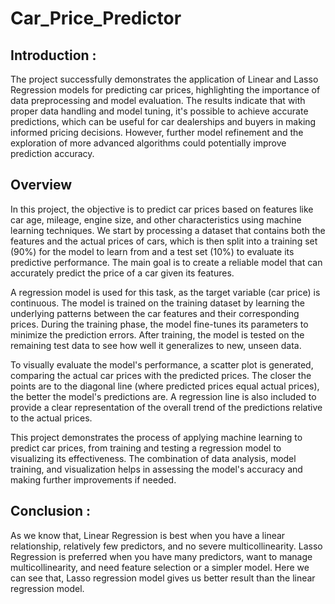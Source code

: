 # Car_Price_Predictor
## Introduction :
The project successfully demonstrates the application of Linear and Lasso Regression models for predicting car prices, highlighting the importance of data preprocessing and model evaluation. The results indicate that with proper data handling and model tuning, it's possible to achieve accurate predictions, which can be useful for car dealerships and buyers in making informed pricing decisions. However, further model refinement and the exploration of more advanced algorithms could potentially improve prediction accuracy.


## Overview
In this project, the objective is to predict car prices based on features like car age, mileage, engine size, and other characteristics using machine learning techniques. We start by processing a dataset that contains both the features and the actual prices of cars, which is then split into a training set (90%) for the model to learn from and a test set (10%) to evaluate its predictive performance. The main goal is to create a reliable model that can accurately predict the price of a car given its features.

A regression model is used for this task, as the target variable (car price) is continuous. The model is trained on the training dataset by learning the underlying patterns between the car features and their corresponding prices. During the training phase, the model fine-tunes its parameters to minimize the prediction errors. After training, the model is tested on the remaining test data to see how well it generalizes to new, unseen data.

To visually evaluate the model's performance, a scatter plot is generated, comparing the actual car prices with the predicted prices. The closer the points are to the diagonal line (where predicted prices equal actual prices), the better the model's predictions are. A regression line is also included to provide a clear representation of the overall trend of the predictions relative to the actual prices.

This project demonstrates the process of applying machine learning to predict car prices, from training and testing a regression model to visualizing its effectiveness. The combination of data analysis, model training, and visualization helps in assessing the model's accuracy and making further improvements if needed.


## Conclusion :
As we know that, Linear Regression is best when you have a linear relationship, relatively few predictors, and no severe multicollinearity. Lasso Regression is preferred when you have many predictors, want to manage multicollinearity, and need feature selection or a simpler model. Here we can see that, Lasso regression model gives us better result than the linear regression model.
